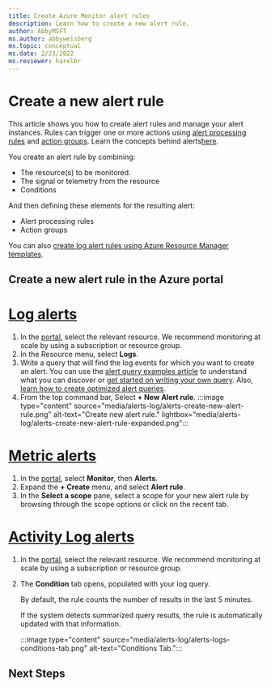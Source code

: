 ```yaml
---
title: Create Azure Monitor alert rules 
description: Learn how to create a new alert rule.
author: AbbyMSFT
ms.author: abbyweisberg
ms.topic: conceptual
ms.date: 2/23/2022
ms.reviewer: harelbr
---
```

# Create a new alert rule

This article shows you how to create alert rules and manage your alert instances. Rules can trigger one or more actions using [alert processing rules](alerts-action-rules.md) and [action groups](./action-groups.md). Learn the concepts behind alerts[here](alerts-overview).

You create an alert rule by combining:
 - The resource(s) to be monitored.
 - The signal or telemetry from the resource
 - Conditions

And then defining these elements for the resulting alert:
 - Alert processing rules
 - Action groups

You can also [create log alert rules using Azure Resource Manager templates](../alerts/alerts-log-create-templates.md).
## Create a new alert rule in the Azure portal

# [Log alerts](#tab/logs)

1. In the [portal](https://portal.azure.com/), select the relevant resource. We recommend monitoring at scale by using a subscription or resource group.
1. In the Resource menu, select **Logs**.
1. Write a query that will find the log events for which you want to create an alert. You can use the [alert query examples article](../logs/queries.md) to understand what you can discover or [get started on writing your own query](../logs/log-analytics-tutorial.md). Also, [learn how to create optimized alert queries](alerts-log-query.md).
1. From the top command bar, Select **+ New Alert rule**.
   :::image type="content" source="media/alerts-log/alerts-create-new-alert-rule.png" alt-text="Create new alert rule." lightbox="media/alerts-log/alerts-create-new-alert-rule-expanded.png":::  


# [Metric alerts](#tab/metric)

1. In the [portal](https://portal.azure.com/), select **Monitor**, then **Alerts**.
1. Expand the **+ Create** menu, and select **Alert rule**.
1. In the **Select a scope** pane, select a scope for your new alert rule by browsing through the scope options or click on the recent tab.

# [Activity Log alerts](#tab/activity-log)
1.  In the [portal](https://portal.azure.com/), select the relevant resource. We recommend monitoring at scale by using a subscription or resource group.


1. The **Condition** tab opens, populated with your log query.
   
   By default, the rule counts the number of results in the last 5 minutes.
   
   If the system detects summarized query results, the rule is automatically updated with that information.
 
    :::image type="content" source="media/alerts-log/alerts-logs-conditions-tab.png" alt-text="Conditions Tab.":::

## Next Steps
